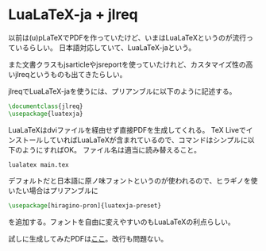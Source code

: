 # LuaLaTeX-ja + jlreq

以前は(u)pLaTeXでPDFを作っていたけど、いまはLuaLaTeXというのが流行っているらしい。
日本語対応していて、LuaLaTeX-jaという。

また文書クラスもjsarticleやjsreportを使っていたけれど、カスタマイズ性の高いjlreqというものも出てきたらしい。

jlreqでLuaLaTeX-jaを使うには、プリアンブルに以下のように記述する。

```tex
\documentclass{jlreq}
\usepackage{luatexja}
```

LuaLaTeXはdviファイルを経由せず直接PDFを生成してくれる。
TeX LiveでインストールしていればLuaLaTeXが含まれているので、コマンドはシンプルに以下のようにすればOK。
ファイル名は適当に読み替えること。

```
lualatex main.tex
```

デフォルトだと日本語に原ノ味フォントというのが使われるので、ヒラギノを使いたい場合はプリアンブルに

```tex
\usepackage[hiragino-pron]{luatexja-preset}
```

を追加する。フォントを自由に変えやすいのもLuaLaTeXの利点らしい。

試しに生成してみたPDFは[ここ](../../sample/tex/lualatex-jlreq.pdf)。改行も問題ない。

